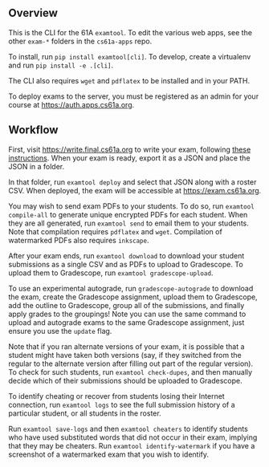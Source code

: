 ## Overview

This is the CLI for the 61A `examtool`. To edit the various web apps, see the other `exam-*` folders in the `cs61a-apps` repo.

To install, run `pip install examtool[cli]`. To develop, create a virtualenv and run `pip install -e .[cli]`.

The CLI also requires `wget` and `pdflatex` to be installed and in your PATH.

To deploy exams to the server, you must be registered as an admin for your course at https://auth.apps.cs61a.org.

## Workflow

First, visit https://write.final.cs61a.org to write your exam, following [these instructions](https://github.com/Cal-CS-61A-Staff/cs61a-apps/blob/master/exam-write/README.md). When your exam is ready, export it as a JSON and place the JSON in a folder.

In that folder, run `examtool deploy` and select that JSON along with a roster CSV. When deployed, the exam will be accessible at https://exam.cs61a.org.

You may wish to send exam PDFs to your students. To do so, run `examtool compile-all` to generate unique encrypted PDFs for each student. When they are all generated, run `examtool send` to email them to your students. Note that compilation requires `pdflatex` and `wget`. Compilation of watermarked PDFs also requires `inkscape`.

After your exam ends, run `examtool download` to download your student submissions as a single CSV and as PDFs to upload to Gradescope. To upload them to Gradescope, run `examtool gradescope-upload`.

To use an experimental autograde, run `gradescope-autograde` to download the exam, create the Gradescope assignment, upload them to Gradescope, add the outline to Gradescope, group all of the submissions, and finally apply grades to the groupings! Note you can use the same command to upload and autograde exams to the same Gradescope assignment, just ensure you use the `update` flag.

Note that if you ran alternate versions of your exam, it is possible that a student might have taken both versions (say, if they switched from the regular to the alternate version after filling out part of the regular version). To check for such students, run `examtool check-dupes`, and then manually decide which of their submissions should be uploaded to Gradescope.

To identify cheating or recover from students losing their Internet connection, run `examtool logs` to see the full submission history of a particular student, or all students in the roster. 

Run `examtool save-logs` and then `examtool cheaters` to identify students who have used substituted words that did not occur in their exam, implying that they may be cheaters. Run `examtool identify-watermark` if you have a screenshot of a watermarked exam that you wish to identify.
